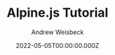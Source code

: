 ---
title: Alpine.js Tutorial
date: 2022-05-05T00:00:00.000Z
excerpt: Learn how to use Alpine.js, a new lightweight JavaScript framework!
author: Andrew Weisbeck
seo:
  title: Alpine.js Tutorial
  description: Learn the essentials of Alpine.js by building a counter, a dropdown, and a search input - straight from the docs!
  image: img/alpinejsphoto.png
images:
  feature:
  thumb: img/alpinejsphoto.png
  align:
  height:
tags:
  - bulma
  - tutorial
  - post
  - css
  - blog
---